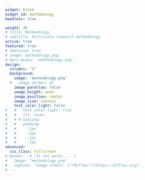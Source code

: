 ```yaml
---
widget: blank
widget_id: methodology
headless: true

weight: 30
# title: Methodology
# subtitle: Multiscale research methodology
active: true
featured: true
# featured: true
# image: methodology.png
# hero_media: 'methodology.png'
design:
  columns: "1"
  background:
    image: 'methodology.png'
  #   image_darken: 0}
    image_parallax: false
    image_height: auto
    image_position: center
    image_size: contain
    text_color_light: false    
#   #   text_color_light: true
#   #   fit: cover
#   # # spacing:
#   #   padding:
#   #     :1px
#   #     :1px
#   #     :1px
#   #     :1px
advanced:
  css_class: fullscreen
# banner:  # (It not works.....)
#   image: "methodology.png"
#   caption: "Image credit: [**MLflow**](https://mlflow.org)"
# ---
---
```

